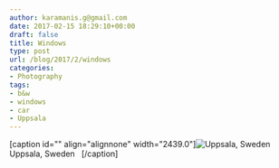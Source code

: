 ```yaml
---
author: karamanis.g@gmail.com
date: 2017-02-15 18:29:10+00:00
draft: false
title: Windows
type: post
url: /blog/2017/2/windows
categories:
- Photography
tags:
- b&w
- windows
- car
- Uppsala
---
```


[caption id="" align="alignnone" width="2439.0"]![ Uppsala, Sweden   ](/images/2017-02-15-20172windows/FullSizeRender.jpg)
 Uppsala, Sweden   [/caption]
